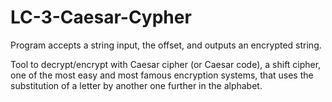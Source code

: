 # LC-3-Caesar-Cypher

Program accepts a string input, the offset, and outputs an encrypted string.

Tool to decrypt/encrypt with Caesar cipher (or Caesar code), a shift cipher, one of the most easy and most famous encryption systems, that uses the substitution of a letter by another one further in the alphabet.
